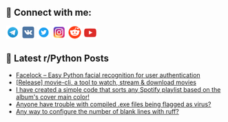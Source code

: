 ## 🔎 Connect with me:
[<img src="https://github.com/bullbesh/bullbesh/blob/main/images/Telegram.png" width="32" height="32" />](https://t.me/bullbesh)
[<img src="https://github.com/bullbesh/bullbesh/blob/main/images/VK.png" width="32" height="32" />](https://vk.com/bullbesh)
[<img src="https://github.com/bullbesh/bullbesh/blob/main/images/Twitter.png" width="32" height="32" />](https://twitter.com/bullbesh1)
[<img src="https://github.com/bullbesh/bullbesh/blob/main/images/Instagram.png" width="32" height="32" />](https://www.instagram.com/bullbesh)
[<img src="https://github.com/bullbesh/bullbesh/blob/main/images/Reddit.png" width="32" height="32" />](https://www.reddit.com/user/bullbesh)
[<img src="https://github.com/bullbesh/bullbesh/blob/main/images/YouTube.png" width="32" height="32" />](https://www.youtube.com/channel/UCtfjRs6uzgq5mfm8S06WTcg)

## 📕 Latest r/Python Posts
<!-- BLOG-POST-LIST:START -->
- [Facelock – Easy Python facial recognition for user authentication](https://www.reddit.com/r/Python/comments/1k33wzx/facelock_easy_python_facial_recognition_for_user/)
- [[Release] movie-cli, a tool to watch, stream &amp; download movies](https://www.reddit.com/r/Python/comments/1k30hxo/release_moviecli_a_tool_to_watch_stream_download/)
- [I have created a simple code that sorts any Spotify playlist based on the album&#39;s cover main color!](https://www.reddit.com/r/Python/comments/1k307bc/i_have_created_a_simple_code_that_sorts_any/)
- [Anyone have trouble with compiled .exe files being flagged as virus?](https://www.reddit.com/r/Python/comments/1k2ztvr/anyone_have_trouble_with_compiled_exe_files_being/)
- [Any way to configure the number of blank lines with ruff?](https://www.reddit.com/r/Python/comments/1k2zle8/any_way_to_configure_the_number_of_blank_lines/)
<!-- BLOG-POST-LIST:END -->
